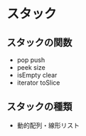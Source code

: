 # スタック

## スタックの関数

- pop push
- peek size
- isEmpty clear
- iterator toSlice

## スタックの種類

- 動的配列・線形リスト
